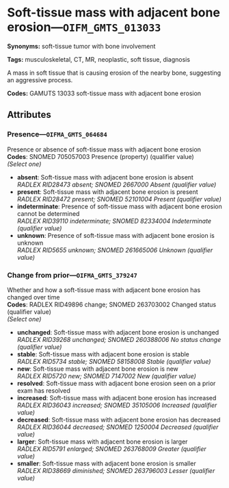 # Soft-tissue mass with adjacent bone erosion—`OIFM_GMTS_013033`

**Synonyms:** soft-tissue tumor with bone involvement

**Tags:** musculoskeletal, CT, MR, neoplastic, soft tissue, diagnosis

A mass in soft tissue that is causing erosion of the nearby bone, suggesting an aggressive process.

**Codes:** GAMUTS 13033 soft-tissue mass with adjacent bone erosion

## Attributes

### Presence—`OIFMA_GMTS_064684`

Presence or absence of soft-tissue mass with adjacent bone erosion  
**Codes**: SNOMED 705057003 Presence (property) (qualifier value)  
*(Select one)*

- **absent**: Soft-tissue mass with adjacent bone erosion is absent  
_RADLEX RID28473 absent; SNOMED 2667000 Absent (qualifier value)_
- **present**: Soft-tissue mass with adjacent bone erosion is present  
_RADLEX RID28472 present; SNOMED 52101004 Present (qualifier value)_
- **indeterminate**: Presence of soft-tissue mass with adjacent bone erosion cannot be determined  
_RADLEX RID39110 indeterminate; SNOMED 82334004 Indeterminate (qualifier value)_
- **unknown**: Presence of soft-tissue mass with adjacent bone erosion is unknown  
_RADLEX RID5655 unknown; SNOMED 261665006 Unknown (qualifier value)_

### Change from prior—`OIFMA_GMTS_379247`

Whether and how a soft-tissue mass with adjacent bone erosion has changed over time  
**Codes**: RADLEX RID49896 change; SNOMED 263703002 Changed status (qualifier value)  
*(Select one)*

- **unchanged**: Soft-tissue mass with adjacent bone erosion is unchanged  
_RADLEX RID39268 unchanged; SNOMED 260388006 No status change (qualifier value)_
- **stable**: Soft-tissue mass with adjacent bone erosion is stable  
_RADLEX RID5734 stable; SNOMED 58158008 Stable (qualifier value)_
- **new**: Soft-tissue mass with adjacent bone erosion is new  
_RADLEX RID5720 new; SNOMED 7147002 New (qualifier value)_
- **resolved**: Soft-tissue mass with adjacent bone erosion seen on a prior exam has resolved  
- **increased**: Soft-tissue mass with adjacent bone erosion has increased  
_RADLEX RID36043 increased; SNOMED 35105006 Increased (qualifier value)_
- **decreased**: Soft-tissue mass with adjacent bone erosion has decreased  
_RADLEX RID36044 decreased; SNOMED 1250004 Decreased (qualifier value)_
- **larger**: Soft-tissue mass with adjacent bone erosion is larger  
_RADLEX RID5791 enlarged; SNOMED 263768009 Greater (qualifier value)_
- **smaller**: Soft-tissue mass with adjacent bone erosion is smaller  
_RADLEX RID38669 diminished; SNOMED 263796003 Lesser (qualifier value)_